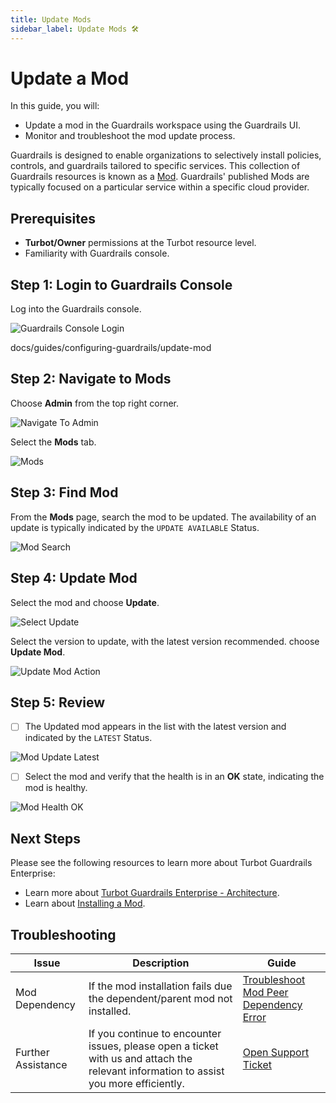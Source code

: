 ```yaml
---
title: Update Mods
sidebar_label: Update Mods 🛠
---
```


# Update a Mod

In this guide, you will:
- Update a mod in the Guardrails workspace using the Guardrails UI.
- Monitor and troubleshoot the mod update process.

Guardrails is designed to enable organizations to selectively install policies, controls, and guardrails tailored to specific services. This collection of Guardrails resources is known as a [Mod](https://hub.guardrails.turbot.com/#mods). Guardrails' published Mods are typically focused on a particular service within a specific cloud provider.

## Prerequisites

- **Turbot/Owner** permissions at the Turbot resource level.
- Familiarity with Guardrails console.

## Step 1: Login to Guardrails Console

Log into the Guardrails console.

![Guardrails Console Login](/images/docs/guardrails/managing/mods/update-mod/guardrails-console-login.png)

docs/guides/configuring-guardrails/update-mod

## Step 2: Navigate to Mods

Choose **Admin** from the top right corner.

![Navigate To Admin](/images/docs/guardrails/managing/mods/update-mod/guardrails-navigate-admin-panel.png)

Select the **Mods** tab.

![Mods](/images/docs/guardrails/managing/mods/update-mod/guardrails-navigate-mods.png)

## Step 3: Find Mod

From the **Mods** page, search the mod to be updated. The availability of an update is typically indicated by the `UPDATE AVAILABLE` Status.

![Mod Search](/images/docs/guardrails/managing/mods/update-mod/guardrails-mod-search.png)

## Step 4: Update Mod

Select the mod and choose **Update**.

![Select Update](/images/docs/guardrails/managing/mods/update-mod/guardrails-select-update.png)

Select the version to update, with the latest version recommended. choose **Update Mod**.

![Update Mod Action](/images/docs/guardrails/managing/mods/update-mod/guardrails-update-mod-action.png)

## Step 5: Review

- [ ] The Updated mod appears in the list with the latest version and indicated by the `LATEST` Status.

![Mod Update Latest](/images/docs/guardrails/managing/mods/update-mod/guardrails-update-latest.png)

- [ ] Select the mod and verify that the health is in an **OK** state, indicating the mod is healthy.

![Mod Health OK](/images/docs/guardrails/managing/mods/update-mod/guardrails-mod-health-ok.png)

## Next Steps

Please see the following resources to learn more about Turbot Guardrails Enterprise:

- Learn more about [Turbot Guardrails Enterprise - Architecture](/guardrails/docs/enterprise/architecture).
- Learn about [Installing a Mod](/guardrails/docs/guides/hosting-guardrails/installation/install-mod#install-mod).

## Troubleshooting

| Issue                                      | Description                                                                                                                                                                                                 | Guide                                |
|----------------------------------------------|-------------------------------------------------------------------------------------------------------------------------------------------------------------------------------------------------------------------|-----------------------------------------------------|
| Mod Dependency               | If the mod installation fails due the dependent/parent mod not installed.                                           | [Troubleshoot Mod Peer Dependency Error](/guardrails/docs/guides/hosting-guardrails/troubleshooting/peer-mod-dependency-error#peer-mod-dependency-error)                            |
| Further Assistance                       | If you continue to encounter issues, please open a ticket with us and attach the relevant information to assist you more efficiently.                                                 | [Open Support Ticket](https://support.turbot.com)   |
